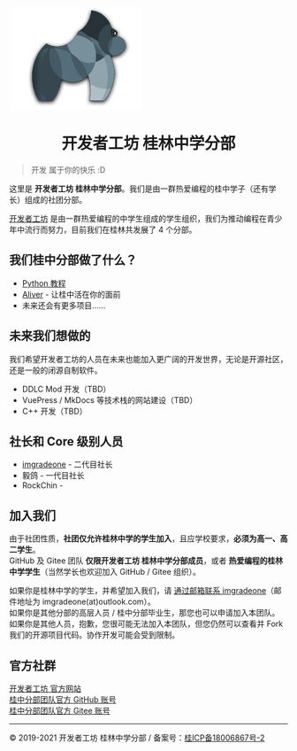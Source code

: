 <img src="logo.png" style="zoom:30%;" align="center" />

<h1 align="center">开发者工坊 桂林中学分部</h1>

> 开发 属于你的快乐 :D

这里是 **开发者工坊 桂林中学分部**。我们是由一群热爱编程的桂中学子（还有学长）组成的社团分部。

[开发者工坊](https://devs.lfdevs.com) 是由一群热爱编程的中学生组成的学生组织，我们为推动编程在青少年中流行而努力，目前我们在桂林共发展了 4 个分部。

## 我们桂中分部做了什么？

- [Python 教程](https://glzx.lfdevs.com/python-tutorial/)
- [Aliver](https://glzx.lfdevs.com/aliver) - 让桂中活在你的面前
- 未来还会有更多项目……

## 未来我们想做的

我们希望开发者工坊的人员在未来也能加入更广阔的开发世界，无论是开源社区，还是一般的闭源自制软件。

- DDLC Mod 开发（TBD）
- VuePress / MkDocs 等技术栈的网站建设（TBD）
- C++ 开发（TBD）

## 社长和 Core 级别人员

- [imgradeone](https://imgradeone.com/) - 二代目社长
- 毅鸽 - 一代目社长
- RockChin - 



## 加入我们

由于社团性质，**社团仅允许桂林中学的学生加入**，且应学校要求，**必须为高一、高二学生**。  
GitHub 及 Gitee 团队 **仅限开发者工坊 桂林中学分部成员**，或者 **热爱编程的桂林中学学生**（当然学长也欢迎加入 GitHub / Gitee 组织）。

如果你是桂林中学的学生，并希望加入我们，请 [通过邮箱联系 imgradeone](mailto:imgradeone@outlook.com)（邮件地址为 imgradeone(at)outlook.com）。  
如果你是其他分部的高层人员 / 桂中分部毕业生，那您也可以申请加入本团队。  
如果你是其他人员，抱歉，您很可能无法加入本团队，但您仍然可以查看并 Fork 我们的开源项目代码。协作开发可能会受到限制。

## 官方社群

[开发者工坊 官方网站](https://gitee.com/link?target=https%3A%2F%2Fdevs.lfdevs.com)  
[桂中分部团队官方 GitHub 账号](https://gitee.com/link?target=https%3A%2F%2Fgithub.com%2Fdevswork-glzx)  
[桂中分部团队官方 Gitee 账号](https://gitee.com/devswork-glzx)

---

© 2019-2021 开发者工坊 桂林中学分部 / 备案号：[桂ICP备18006867号-2](https://beian.miit.gov.cn/)
